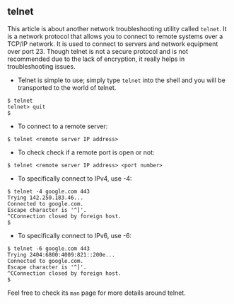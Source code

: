 ## telnet ##

This article is about another network troubleshooting utility called `telnet`. It is a network protocol that allows you to connect to remote systems over a TCP/IP network. It is used to connect to servers and network equipment over port 23. Though telnet is not a secure protocol and is not recommended due to the lack of encryption, it really helps in troubleshooting issues.

- Telnet is simple to use; simply type `telnet` into the shell and you will be transported to the world of telnet.
```
$ telnet
telnet> quit
$
```

- To connect to a remote server:
```
$ telnet <remote server IP address>
```

- To check check if a remote port is open or not:
```
$ telnet <remote server IP address> <port number>
```

- To specifically connect to IPv4, use -4:
```
$ telnet -4 google.com 443
Trying 142.250.183.46...
Connected to google.com.
Escape character is '^]'.
^CConnection closed by foreign host.
$
```

- To specifically connect to IPv6, use -6:
```
$ telnet -6 google.com 443
Trying 2404:6800:4009:821::200e...
Connected to google.com.
Escape character is '^]'.
^CConnection closed by foreign host.
$
```

Feel free to check its `man` page for more details around telnet.

